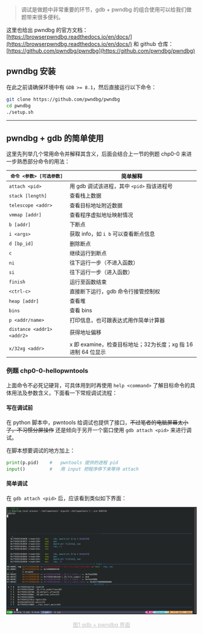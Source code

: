 
>   调试是做题中非常重要的环节，gdb + pwndbg 的组合使用可以给我们做题带来很多便利。

这里也给出 pwndbg 的官方文档：[https://browserpwndbg.readthedocs.io/en/docs/](https://browserpwndbg.readthedocs.io/en/docs/) 和 github 仓库：[https://github.com/pwndbg/pwndbg](https://github.com/pwndbg/pwndbg)

##  pwndbg 安装

在此之前请确保环境中有 `GDB >= 8.1`，然后直接运行以下命令：

```sh
git clone https://github.com/pwndbg/pwndbg
cd pwndbg
./setup.sh
```

---

## pwndbg + gdb 的简单使用

这里先列举几个常用命令并解释其含义，后面会结合上一节的例题 chp0-0 来进一步熟悉部分命令的用法：

| `命令 <参数> [可选参数]` | 简单解释 |
| -- | -- |
| `attach <pid>` | 用 gdb 调试该进程，其中 `<pid>` 指该进程号 |
| `stack [length]` | 查看栈上数据 |
| `telescope <addr>` | 查看目标地址附近数据 |
| `vmmap [addr]` | 查看程序虚拟地址映射情况 |
| `b [addr]` | 下断点 |
| `i <args>` | 获取 info，如 `i b` 可以查看断点信息 |
| `d [bp_id]` | 删除断点 |
| `c` | 继续运行到断点 |
| `ni` | 往下运行一步（不进入函数） |
| `si` | 往下运行一步（进入函数） |
| `finish` | 运行至函数结束 |
| `<ctrl-c>` | 直接断下运行，gdb 命令行接管控制权 |
| `heap [addr]` | 查看堆 |
| `bins` | 查看 bins |
| `p <addr/name>` | 打印信息，也可跟表达式用作简单计算器 |
| `distance <addr1> <addr2>` | 获得地址偏移 |
| `x/32xg <addr>` | x 即 examine，检查目标地址；32为长度；xg 指 16 进制 64 位显示 |

### 例题 chp0-0-hellopwntools

上面命令不必死记硬背，可具体用到时再使用 `help <command>` 了解目标命令的具体用法及参数含义，下面看一下常规调试流程：

#### 写在调试前

在 python 脚本中，pwntools 给调试也提供了接口，~~不过笔者的电脑屏幕太小了，不习惯分屏操作~~ 还是倾向于另开一个窗口使用 `gdb attach <pid>` 来进行调试。

在脚本想要调试的地方加上：

```python
print(p.pid)    #   pwntools 提供的进程 pid
input()         #   用 input 把程序停下来等待 attach
```

#### 简单调试

在 `gdb attach <pid>` 后，应该看到类似如下界面：

![](../assets/chp0-00.png)

<center style="font-size:14px;color:#C0C0C0;text-decoration:underline">图1 gdb + pwndbg 界面</center>
